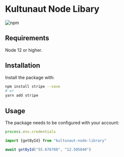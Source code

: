 # Kultunaut Node Libary 

![npm](https://img.shields.io/npm/v/kultunaut-node-library)

## Requirements

Node 12 or higher.

## Installation

Install the package with:

```sh
npm install stripe --save
# or
yarn add stripe
```

## Usage

The package needs to be configured with your account:

<!-- prettier-ignore -->
```js
process.env.credentials
```

<!-- prettier-ignore -->
```js
import {getById} from "kultunaut-node-library"

await getById("55.676788", "12.505840")
```